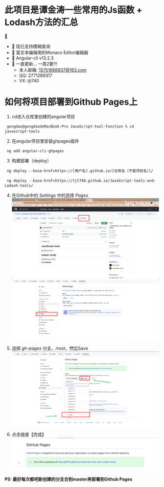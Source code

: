 # 此项目是谭金涛一些常用的Js函数 + Lodash方法的汇总

🍑

- 🥐 现已支持模糊查询
- 🍊 富文本编辑用的Monaco Editor编辑器
- 🥑 Angular-cli v13.2.3
- 🚶 一直更新... 一周2更!!! 
  - 本人邮箱: 15751666937@163.com
  - QQ: 2771289317
  - VX: tjt740
  

# 如何将项目部署到Github Pages上
    
1. cd进入仓库里创建的angular项目
```
 gongdao@gongdaodeMacBook-Pro JavaScript-tool-function % cd javascript-tools
```
  
2. 在angular项目里安装ghpages插件
```
 ng add angular-cli-ghpages
```

3. 构建部署（deploy）
```
 ng deploy --base-href=https://[用户名].github.io/[仓库名（不是项目名）]/ 

 ng deploy --base-href=https://tjt740.github.io/JavaScript-tools-and-Lodash-tools/ 
```

4. 在Github中的 *Settings* 中的选择 *Pages*
![](course/1.png)
![](course/2.png)


5. 选择 *gh-pages* 分支，*/root*，然后Save
![](course/3.png)

6. 点击链接【完成】
​​![](course/4.png)


**PS: 最好每次都吧新创建的分支合到master再部署到Github Pages**